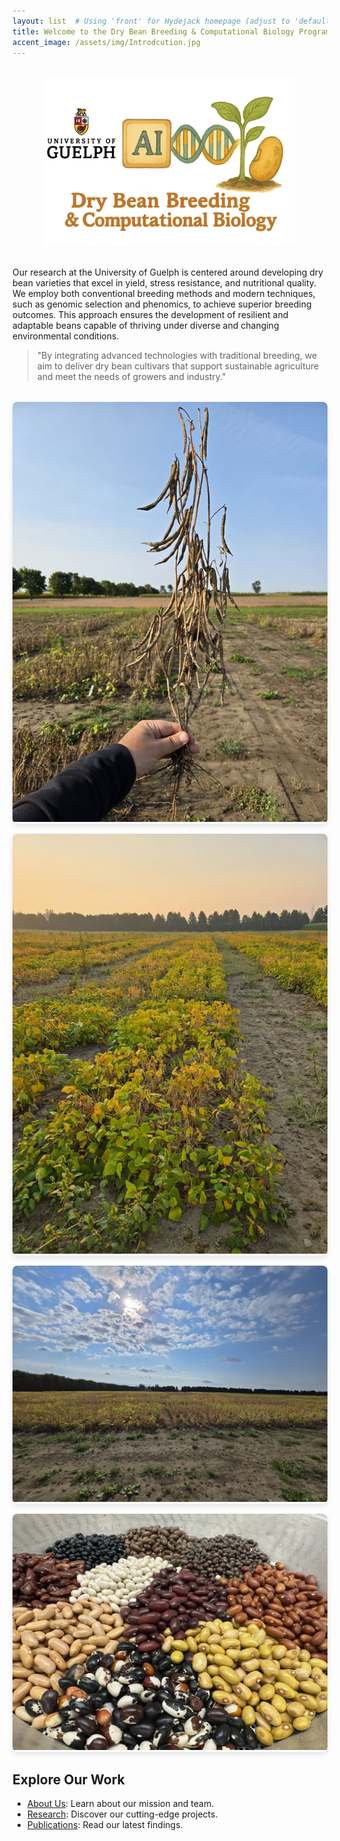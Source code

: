```yaml
---
layout: list  # Using 'front' for Hydejack homepage (adjust to 'default' if needed)
title: Welcome to the Dry Bean Breeding & Computational Biology Program
accent_image: /assets/img/Introdcution.jpg
---
```


<div style="text-align: center; margin: 2rem 0;">
  <img src="/assets/img/Logo.jpg" alt="Dry Bean Program Logo" style="max-width: 400px; margin: 0 1rem;">
</div>

Our research at the University of Guelph is centered around developing dry bean varieties that excel in yield, stress resistance, and nutritional quality. We employ both conventional breeding methods and modern techniques, such as genomic selection and phenomics, to achieve superior breeding outcomes. This approach ensures the development of resilient and adaptable beans capable of thriving under diverse and changing environmental conditions.

> "By integrating advanced technologies with traditional breeding, we aim to deliver dry bean cultivars that support sustainable agriculture and meet the needs of growers and industry."  

<div class="gallery" style="display: grid; grid-template-columns: repeat(auto-fit, minmax(250px, 1fr)); gap: 1rem; margin: 2rem 0;">
  <figure style="margin: 0; position: relative; overflow: hidden; border-radius: 8px; box-shadow: 0 4px 8px rgba(0,0,0,0.1);">
    <img src="/assets/img/Adzuki1.jpg" alt="Adzuki Bean Field" style="width: 100%; height: auto; transition: transform 0.3s;">
    <figcaption style="position: absolute; bottom: 0; left: 0; right: 0; background: rgba(0,0,0,0.7); color: white; padding: 0.5rem; text-align: center; opacity: 0; transition: opacity 0.3s;">Adzuki Bean Field Trial</figcaption>
  </figure>
  <figure style="margin: 0; position: relative; overflow: hidden; border-radius: 8px; box-shadow: 0 4px 8px rgba(0,0,0,0.1);">
    <img src="/assets/img/FIeld1.jpg" alt="Field Research" style="width: 100%; height: auto; transition: transform 0.3s;">
    <figcaption style="position: absolute; bottom: 0; left: 0; right: 0; background: rgba(0,0,0,0.7); color: white; padding: 0.5rem; text-align: center; opacity: 0; transition: opacity 0.3s;">Field Research Site</figcaption>
  </figure>
  <figure style="margin: 0; position: relative; overflow: hidden; border-radius: 8px; box-shadow: 0 4px 8px rgba(0,0,0,0.1);">
    <img src="/assets/img/FIeld2.jpg" alt="Bean Cultivation" style="width: 100%; height: auto; transition: transform 0.3s;">
    <figcaption style="position: absolute; bottom: 0; left: 0; right: 0; background: rgba(0,0,0,0.7); color: white; padding: 0.5rem; text-align: center; opacity: 0; transition: opacity 0.3s;">Bean Cultivation Study</figcaption>
  </figure>
  <figure style="margin: 0; position: relative; overflow: hidden; border-radius: 8px; box-shadow: 0 4px 8px rgba(0,0,0,0.1);">
    <img src="/assets/img/Seed1.jpg" alt="Seed Analysis" style="width: 100%; height: auto; transition: transform 0.3s;">
    <figcaption style="position: absolute; bottom: 0; left: 0; right: 0; background: rgba(0,0,0,0.7); color: white; padding: 0.5rem; text-align: center; opacity: 0; transition: opacity 0.3s;">Seed Quality Analysis</figcaption>
  </figure>
</div>

<style>
  .gallery figure:hover img {
    transform: scale(1.05);
  }
  .gallery figure:hover figcaption {
    opacity: 1;
  }
</style>

## Explore Our Work
- [About Us](/about-us/): Learn about our mission and team.
- [Research](/research/): Discover our cutting-edge projects.
- [Publications](/publications/): Read our latest findings.
